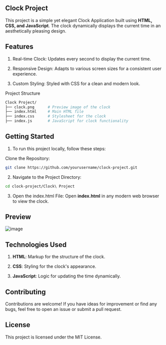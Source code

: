 ## Clock Project



This project is a simple yet elegant Clock Application built using **HTML, CSS, and JavaScript**. The clock dynamically displays the current time in an aesthetically pleasing design.

## Features

1. Real-time Clock: Updates every second to display the current time.

2. Responsive Design: Adapts to various screen sizes for a consistent user experience.

3. Custom Styling: Styled with CSS for a clean and modern look.

Project Structure
```bash
Clock Project/
├── clock.png      # Preview image of the clock
├── index.html     # Main HTML file
├── index.css      # Stylesheet for the clock
├── index.js       # JavaScript for clock functionality
```


## Getting Started

1. To run this project locally, follow these steps:

Clone the Repository:
```bash
git clone https://github.com/yourusername/clock-project.git
```

2. Navigate to the Project Directory:
```bash
cd clock-project/Clock\ Project
```

3. Open the index.html File:
Open **index.html** in any modern web browser to view the clock.

## Preview

![image](https://github.com/user-attachments/assets/35fefd07-6350-4755-8372-58a9fbf79491)



## Technologies Used

1. **HTML**: Markup for the structure of the clock.

2. **CSS**: Styling for the clock's appearance.

3. **JavaScript**: Logic for updating the time dynamically.

## Contributing

Contributions are welcome! If you have ideas for improvement or find any bugs, feel free to open an issue or submit a pull request.

## License

This project is licensed under the MIT License.

